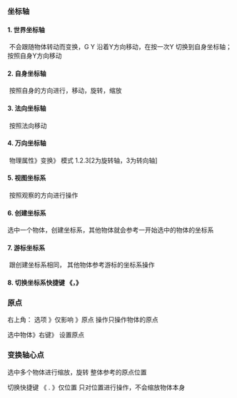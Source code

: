 ### 坐标轴

#### 1. 世界坐标轴

​	不会跟随物体转动而变换，G Y 沿着Y方向移动，在按一次Y 切换到自身坐标轴；按照自身Y方向移动

#### 2. 自身坐标轴

​	按照自身的方向进行，移动，旋转，缩放

#### 3. 法向坐标轴

​	按照法向移动

#### 4. 万向坐标轴

​	物理属性》变换》 模式  1.2.3[2为旋转轴，3为转向轴]

#### 5. 视图坐标系

​	按照观察的方向进行操作

#### 6. 创建坐标系

​	选中一个物体，创建坐标系，其他物体就会参考一开始选中的物体的坐标系

#### 7. 游标坐标系

​	跟创建坐标系相同， 其他物体参考游标的坐标系操作

#### 8. 切换坐标系快捷键 《，》



### 原点

右上角： 选项 》仅影响 》原点 操作只操作物体的原点

选中物体》右键》 设置原点



### 变换轴心点

选中多个物体进行缩放，旋转 整体参考的原点位置

切换快捷键 《 . 》仅位置  只对位置进行操作，不会缩放物体本身